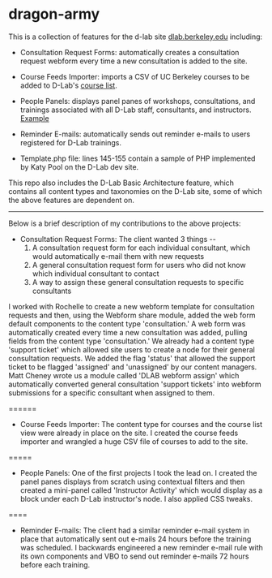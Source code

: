dragon-army
===========
This is a collection of features for the d-lab site [dlab.berkeley.edu](http://dlab.berkeley.edu) including:  

+ Consultation Request Forms: automatically creates a consultation request webform every time a new consultation is added to the site.  

+ Course Feeds Importer: imports a CSV of UC Berkeley courses to be added to D-Lab's [course list](http://dlab.berkeley.edu/course-list).  

+ People Panels: displays panel panes of workshops, consultations, and trainings associated with all D-Lab staff, consultants, and instructors. [Example](http://dlab.berkeley.edu/people/zawadi-rucks-ahidiana)  

+ Reminder E-mails: automatically sends out reminder e-mails to users registered for D-Lab trainings.  

+ Template.php file: lines 145-155 contain a sample of PHP implemented by Katy Pool on the D-Lab dev site. 

This repo also includes the D-Lab Basic Architecture feature, which contains all content types and taxonomies on the D-Lab site, some of which the above features are dependent on.    

-------
Below is a brief description of my contributions to the above projects:  

+ Consultation Request Forms: The client wanted 3 things --  
     1. A consultation request form for each individual consultant, which would automatically e-mail them with new requests  
     2. A general consultation request form for users who did not know which individual consultant to contact  
     3. A way to assign these general consultation requests to specific consultants  

I worked with Rochelle to create a new webform template for consultation requests and then, using the Webform share module, added the web form default components to the content type 'consultation.' A web form was automatically created every time a new consultation was added, pulling fields from the content type 'consultation.' We already had a content type 'support ticket' which allowed site users to create a node for their general consultation requests. We added the flag 'status' that allowed the support ticket to be flagged 'assigned' and 'unassigned' by our content managers. Matt Cheney wrote us a module called 'DLAB webform assign' which automatically converted general consultation 'support tickets' into webform submissions for a specific consultant when assigned to them.  

======

+ Course Feeds Importer: The content type for courses and the course list view were already in place on the site. I created the course feeds importer and wrangled a huge CSV file of courses to add to the site.  

=====

+ People Panels: One of the first projects I took the lead on. I created the panel panes displays from scratch using contextual filters and then created a mini-panel called 'Instructor Activity' which would display as a block under each D-Lab instructor's node. I also applied CSS tweaks.  

====

+ Reminder E-mails: The client had a similar reminder e-mail system in place that automatically sent out e-mails 24 hours before the training was scheduled. I backwards engineered a new reminder e-mail rule with its own components and VBO to send out reminder e-mails 72 hours before each training.

